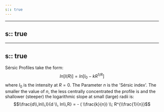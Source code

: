 ```yaml
---
s:: true
---
```

---
s:: true
---
---
s:: true
---
Sérsic Profiles take the form:
$$ln[I(R)] = ln[I_0 - kR^{1/R}]$$
 where $I_0$ is the intensity at $R=0$. The Parameter $n$ is the 'Sérsic index'. The smaller the value of $n$, the less centrally concentrated the profile is and the shallower (steeper) the logarithmic slope at small (large) radii is:
$$\\frac{d\\,ln\\,I}{d \\, ln\\,R} = - ( \\frac{k}{n}) \\; R^{\\frac{1}{n}}$$ 
